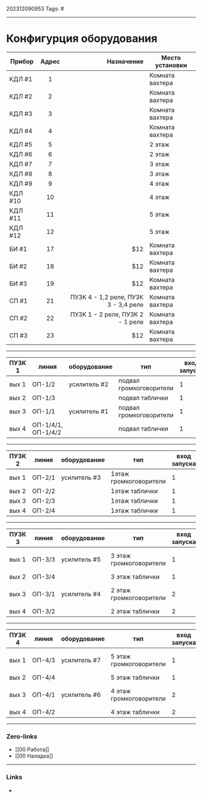 202312090953
Tags: #

---
# Конфигурция оборудования

| Прибор  | Адрес | Назначение |Место установки|
| --------|:-----:| -----:|--------|
| КДЛ #1  | 1     |  |Комната вахтера
| КДЛ #2  | 2     |   |Комната вахтера
| КДЛ #3  | 3     |    |Комната вахтера
| КДЛ #4  | 4     |     |Комната вахтера
| КДЛ #5  | 5     |    |2 этаж
| КДЛ #6  | 6     |    |2 этаж
| КДЛ #7  | 7     |    |3 этаж
| КДЛ #8  | 8     |    |3 этаж
| КДЛ #9  | 9     |    |4 этаж
| КДЛ #10 | 10    |    |4 этаж
| КДЛ #11 | 11    |    |5 этаж
| КДЛ #12 | 12    |    |5 этаж
| БИ #1   | 17    |   $12 |Комната вахтера
| БИ #2   | 18    |   $12 |Комната вахтера
| БИ #3   | 19    |   $12 |Комната вахтера
| СП #1   | 21    | ПУЗК 4 - 1,2 реле, ПУЗК 3 - 3,4 реле |Комната вахтера
| СП #2   | 22    | ПУЗК 1 - 2 реле, ПУЗК 2 - 1 реле |Комната вахтера
| СП #3   | 23    |   $12 |Комната вахтера

----

|ПУЗК 1|линия |оборудование | тип| вход запуска|
|------|----------|---------|---------|-----|
|вых 1 | ОП-1/2 | усилитель #2  | подвал громкоговорители | 1
|вых 2 |ОП-1/3 || подвал таблички | 1
|вых 3 |ОП-1/1 | усилитель #1 | подвал громкоговорители | 1
|вых 4 |ОП-1/4/1, ОП-1/4/2  | | подвал таблички | 1

---


|ПУЗК 2| линия |оборудование| тип| вход запуска|Реле СП|
|------|----------|---------|---------|-----|------|
|вых 1 | ОП-2/1 | усилитель #3 |  1этаж громкоговорители | 1
|вых 2 |ОП-2/2 || 1этаж таблички | 1
|вых 3 |ОП-2/3 || 1этаж таблички |1
|вых 4 |ОП-2/4 || 1этаж таблички |1

---


|ПУЗК 3| линия |оборудование| тип| вход запуска|Реле СП|
|------|----------|---------|---------|-----|------|
|вых 1 | ОП-3/3| усилитель #5 | 3 этаж громкоговорители | 1| #21 реле 3
|вых 2 |ОП-3/4 || 3 этаж таблички | 1
|вых 3 |ОП-3/1 | усилитель #4| 2 этаж громкоговорители | 2 | #21 реле 4
|вых 4 |ОП-3/2 || 2 этаж таблички | 2

---

|ПУЗК 4| линия |оборудование| тип| вход запуска|Реле СП|
|------|----------|---------|---------|-----|------|
|вых 1 | ОП-4/3   | усилитель #7| 5 этаж громкоговорители | 1|#21 реле 1|
|вых 2 |ОП-4/4    |         |  5 этаж таблички|1
|вых 3 |ОП-4/1    | усилитель #6| 4 этаж громкоговорители |2|#21 реле 2
|вых 4 |ОП-4/2    |         |4 этаж таблички|2|

---
### Zero-links

- [[00 Работа]]
- [[00 Наладка]]

---
### Links

-